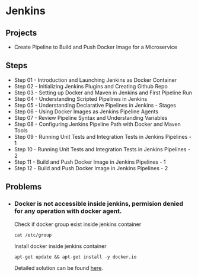 # Jenkins

## Projects

- Create Pipeline to Build and Push Docker Image for a Microservice

## Steps

- Step 01 - Introduction and Launching Jenkins as Docker Container
- Step 02 - Initializing Jenkins Plugins and Creating Github Repo
- Step 03 - Setting up Docker and Maven in Jenkins and First Pipeline Run
- Step 04 - Understanding Scripted Pipelines in Jenkins
- Step 05 - Understanding Declarative Pipelines in Jenkins - Stages
- Step 06 - Using Docker Images as Jenkins Pipeline Agents
- Step 07 - Review Pipeline Syntax and Understanding Variables
- Step 08 - Configuring Jenkins Pipeline Path with Docker and Maven Tools
- Step 09 - Running Unit Tests and Integration Tests in Jenkins Pipelines - 1
- Step 10 - Running Unit Tests and Integration Tests in Jenkins Pipelines - 2
- Step 11 - Build and Push Docker Image in Jenkins Pipelines - 1
- Step 12 - Build and Push Docker Image in Jenkins Pipelines - 2

## Problems

- ### Docker is not accessible inside jenkins, permision denied for any operation with docker agent.

  Check if docker group exist inside jenkins container

  ```text
  cat /etc/group
  ````

  Install docker inside jenkins container

  ```text
  apt-get update && apt-get install -y docker.io
  ```
  
  Detailed solution can be found [here](https://medium.com/swlh/getting-permission-denied-error-when-pulling-a-docker-image-in-jenkins-docker-container-on-mac-b335af02ebca).
